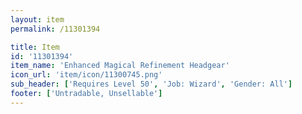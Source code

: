 ```yaml
---
layout: item
permalink: /11301394

title: Item
id: '11301394'
item_name: 'Enhanced Magical Refinement Headgear'
icon_url: 'item/icon/11300745.png'
sub_header: ['Requires Level 50', 'Job: Wizard', 'Gender: All']
footer: ['Untradable, Unsellable']
---
```

